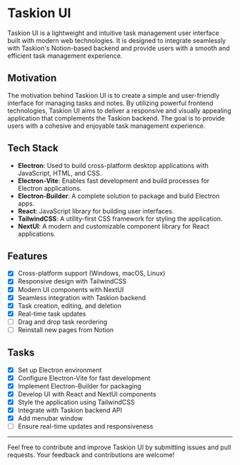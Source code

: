 # Taskion UI

Taskion UI is a lightweight and intuitive task management user interface built with modern web technologies. It is designed to integrate seamlessly with Taskion's Notion-based backend and provide users with a smooth and efficient task management experience.

## Motivation

The motivation behind Taskion UI is to create a simple and user-friendly interface for managing tasks and notes. By utilizing powerful frontend technologies, Taskion UI aims to deliver a responsive and visually appealing application that complements the Taskion backend. The goal is to provide users with a cohesive and enjoyable task management experience.

## Tech Stack

- **Electron**: Used to build cross-platform desktop applications with JavaScript, HTML, and CSS.
- **Electron-Vite**: Enables fast development and build processes for Electron applications.
- **Electron-Builder**: A complete solution to package and build Electron apps.
- **React**: JavaScript library for building user interfaces.
- **TailwindCSS**: A utility-first CSS framework for styling the application.
- **NextUI**: A modern and customizable component library for React applications.

## Features

- [x] Cross-platform support (Windows, macOS, Linux)
- [x] Responsive design with TailwindCSS
- [x] Modern UI components with NextUI
- [x] Seamless integration with Taskion backend
- [x] Task creation, editing, and deletion
- [x] Real-time task updates
- [ ] Drag and drop task reordering
- [ ] Reinstall new pages from Notion

## Tasks

- [x] Set up Electron environment
- [x] Configure Electron-Vite for fast development
- [x] Implement Electron-Builder for packaging
- [x] Develop UI with React and NextUI components
- [x] Style the application using TailwindCSS
- [x] Integrate with Taskion backend API
- [x] Add menubar window
- [ ] Ensure real-time updates and responsiveness
---

Feel free to contribute and improve Taskion UI by submitting issues and pull requests. Your feedback and contributions are welcome!
